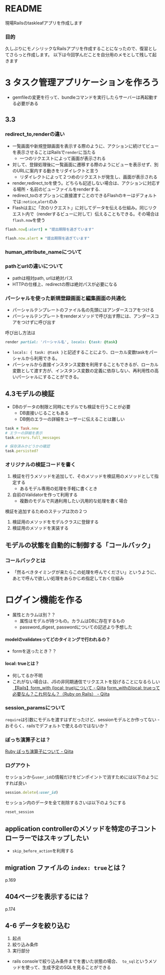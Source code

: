 # README
現場Railsのtaskleafアプリを作成します

### 目的
久しぶりにモノシリックなRailsアプリを作成することになったので、復習としてさらっと作成します。
以下は今回学んだことを自分用のメモとして残して起きます

# 3 タスク管理アプリケーションを作ろう
- gemfileの変更を行って、bundleコマンドを実行したらサーバーは再起動する必要がある

## 3.3
### redirect_to,renderの違い
- 一覧画面や新規登録画面を表示する際のように、アクションに続けてビューを表示させることはRailsで`render`に当たる
	- 一つのリクエストによって画面が表示される
- 対して、登録処理後に一覧画面に遷移する際のようにビューを表示せず、別のURLに案内する動きをリダイレクトと言う
	- リダイレクトによって２つめのリクエストが発生し、画面が表示される
- render,redirect_toを使う。どちらも記述しない場合は、アクションに対応する場所・名前のビューファイルをrenderする.
- redirect_toのオプションに直接渡すことのできるFlashのキーはデフォルトでは`:notice`,`alert`のみ
- Flashは主に「次のリクエスト」に対してデータを伝える仕組み。同じリクエスト内で（renderするビューに対して）伝えることもできる。その場合は`flash.now`を使う

```ruby
flash.now[:alert] = "提出期限を過ぎています"
```
```ruby
flash.now.alert = "提出期限を過ぎています"
```

### human_attribute_nameについて

### pathとurlの違いについて
- pathは相対path, urlは絶対パス
- HTTPの仕様上、redirectの際は絶対パスが必要になる

### パーシャルを使った新規登録画面と編集画面の共通化
- パーシャルテンプレートのファイル名の先頭にはアンダースコアをつける
- パーシャルテンプレートをrenderメソッドで呼び出す際には、アンダースコアをつけずに呼び出す

呼び出し方法は
```ruby
render partial: 'パーシャル名', locals: {task: @task}
```
- `locals: { task: @task }`と記述することにより、ローカル変数taskをパーシャルから利用できる。
- パーシャルから直接インスタンス変数を利用することもできるが、ローカル変数として渡す方が、インスタンス変数の定義に依存しない、再利用性の高いパーシャルにすることができる。

## 4.3モデルの検証
- DBのデータの制限と同時にモデルでも検証を行うことが必要
  - DB直接いじることもある
  - DB側のエラーの詳細をユーザーに伝えることは難しい

```ruby
task = Task.new
# エラーの詳細を表示
task.errors.full_messages

# 保存済みかどうかの確認
task.persisted?
```

### オリジナルの検証コードを書く
1. 検証を行うメソッドを追加して、そのメソッドを検証用のメソッドとして指定する
	- あるモデル専用の処理を手軽に書くとき
2. 自前のValidatorを作って利用する
	- 複数のモデルで共通利用したい汎用的な処理を書く場合

検証を追加するためのステップは次の２つ
1. 検証用のメソッドをモデルクラスに登録する
2. 検証用のメソッドを実装する

## モデルの状態を自動的に制御する「コールバック」
### コールバックとは
- 「然るべきタイミングが来たらこの処理を呼んでください」というように、あとで呼んで欲しい処理をあらかじめ指定しておく仕組み

# ログイン機能を作る
- 属性とカラムは別？？
  - 属性はモデルが持つもの。カラムはDBに存在するもの
  - password_digest, passwordについての記述より予想した

#### modelのvalidatesってどのタイミングで行われるの？
  - formを送ったとき？？

#### local: trueとは？
  - 何してるか不明
  - これがない場合は、JSの非同期通信でリクエストを投げることになるらしい
  [【Rails】form_with (local: true)について - Qiita](https://qiita.com/hayulu/items/5bf26656d7433d406ede)
  [form_withのlocal: trueって必要なん？これ何なん？（Ruby on Rails） - Qiita](https://qiita.com/kakudaisuke/items/e032c7705db00e8081dc?utm_campaign=popular_items&utm_medium=feed&utm_source=popular_items)

### session_paramsについて
`require`は引数にモデルを渡すはずだったけど、sessionモデルとか作ってない
	- おそらく、railsでデフォルトで使えるのではないか？

### ぼっち演算子とは？
[Ruby ぼっち演算子について - Qiita](https://qiita.com/yoshi_4/items/e987b698c1978d248cfc)

### ログアウト
セッションから`user_id`の情報だけをピンポイントで消すためには以下のようにすれば良い
```ruby
session.delete(:user_id)
```

セッション内のデータを全て削除するさいは以下のようにする
```ruby
reset_session
```

## application controllerのメソッドを特定の子コントローラーではスキップしたい
- `skip_before_action`を利用する

## migration ファイルの `index: true`とは？
p.169

## 404ページを表示するには？
p.174

## 4-6 データを絞り込む
1. 起点
2. 絞り込み条件
3. 実行部分

- rails consoleで絞り込み条件までを書いた状態の場合、　`to_sql`というメソッドを使って、生成予定のSQLを見ることができる